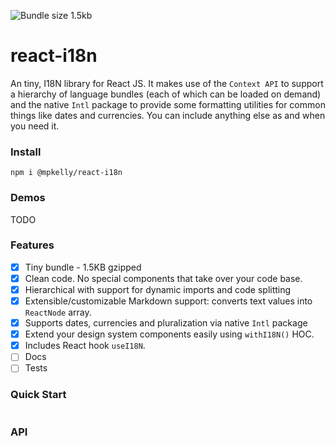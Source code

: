 ![Bundle size 1.5kb](https://badgen.net/bundlephobia/minzip/@mpkelly/react-i18n)

# react-i18n

An tiny, I18N library for React JS. It makes use of the `Context API` to support a hierarchy of language bundles (each of which can be loaded on demand) and the native `Intl` package to provide some formatting utilities for common things like dates and currencies. You can include anything else as and when you need it.

### Install

`npm i @mpkelly/react-i18n`

### Demos

TODO

### Features

- [x] Tiny bundle - 1.5KB gzipped
- [x] Clean code. No special components that take over your code base.
- [x] Hierarchical with support for dynamic imports and code splitting
- [x] Extensible/customizable Markdown support: converts text values into `ReactNode` array.
- [x] Supports dates, currencies and pluralization via native `Intl` package
- [x] Extend your design system components easily using `withI18N()` HOC.
- [x] Includes React hook `useI18N`.
- [ ] Docs
- [ ] Tests

### Quick Start

```TypeScript

```

### API
